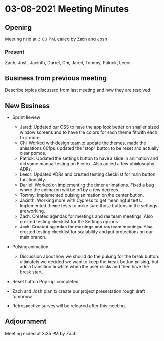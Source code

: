 # 03-08-2021 Meeting Minutes

## Opening

Meeting held at 3:00 PM, called by Zach and Josh

### Present

Zach, Josh, Jacinth, Daniel, Chi, Jared, Tommy, Patrick, Leeor

## Business from previous meeting

Describe topics discussed from last meeting and how they are resolved

## New Business

- Sprint Review
  - Jared: Updated our CSS to have the app look better on smaller sized window screens and to have the colors for each theme fit with each fruit more.
  - Chi: Worked with design team to update the themes, made the animations 60fps, updated the "stop" button to be reset and actually clear pomos.
  - Patrick: Updated the settings button to have a slide in animation and did some manual testing on Firefox. Also added a few phiolosophy ADRs.
  - Leeor: Updated ADRs and created testing checklist for main button functionality.
  - Daniel: Worked on implementing the timer animations. Fixed a bug where the animation will be off by a few degrees.
  - Tommy: Implemented pulsing animation on the center button.
  - Jacinth: Working more with Cypress to get meaningful tests. Implemented theme tests to make sure those buttons in the settings are working.
  - Zach: Created agendas for meetings and ran team meetings. Also created testing checklist for the Settings options
  - Josh: Created agendas for meetings and ran team meetings. Also created testing checklist for scalability and put protections on our main branch.

- Pulsing animation
  - Discussion about how we should do the pulsing for the break button: ultimately we decided we want to keep the break button pulsing, but add a transition to white when the user clicks and then have the break start.
- Reset button Pop-up: completed
- Zach and Josh plan to create our project presentation rough draft tomorrow
- Retrospective survey will be released after this meeting.

## Adjournment

Meeting ended at 3:35 PM by Zach.
